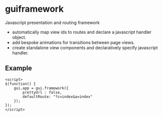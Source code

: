 guiframework
=============

Javascript presentation and routing framework

- automatically map view ids to routes and declare a javascript handler object.
- add bespoke animations for transitions between page views.
- create standalone view components and declaratively specify javascript handler.

Example
-------

    

    <script>
    $(function() {
        gui.app = gui.framework({
            prettyUrl : false,
            defaultRoute: "?c=index&a=index"
        });
    });
    </script>
